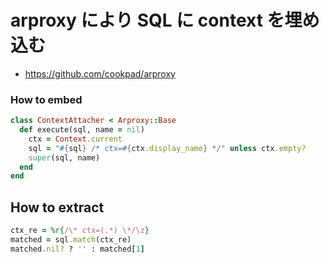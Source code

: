 # arproxy により SQL に context を埋め込む
* https://github.com/cookpad/arproxy

### How to embed
```ruby
class ContextAttacher < Arproxy::Base
  def execute(sql, name = nil)
    ctx = Context.current
    sql = "#{sql} /* ctx=#{ctx.display_name} */" unless ctx.empty?
    super(sql, name)
  end
end
```

## How to extract
```ruby
ctx_re = %r{/\* ctx=(.*) \*/\z}
matched = sql.match(ctx_re)
matched.nil? ? '' : matched[1]
```
